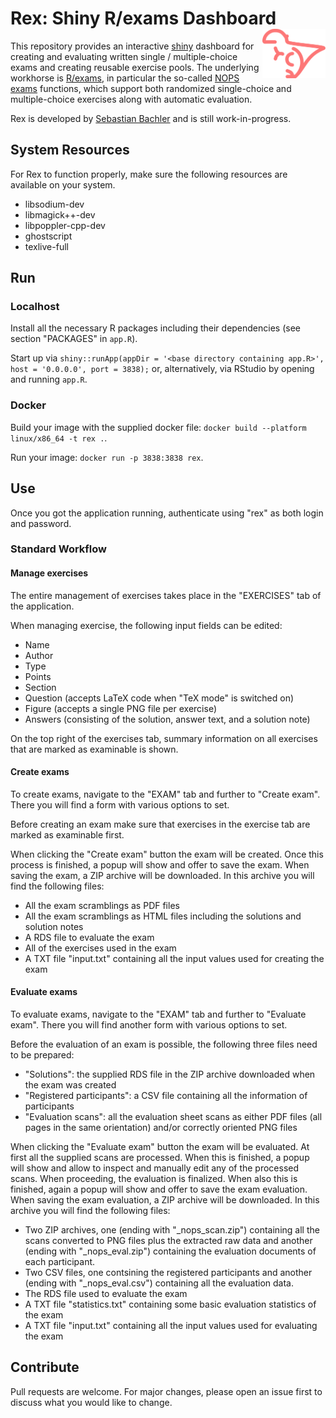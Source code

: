 # Rex: Shiny R/exams Dashboard <img src="https://raw.githubusercontent.com/guesswho1234/Rex/main/www/logo.svg" align="right" alt="Rex logo" width="20%" />

This repository provides an interactive [shiny](https://shiny.posit.co/) dashboard
for creating and evaluating written single / multiple-choice exams and creating reusable exercise pools. The underlying workhorse
is [R/exams](https://www.R-exams.org/), in particular the so-called
[NOPS exams](https://www.R-exams.org/tutorials/exams2nops/) functions, which support both
randomized single-choice and multiple-choice exercises along with automatic evaluation.

Rex is developed by [Sebastian Bachler](https://www.uibk.ac.at/ibf/team/bachler.html.en)
and is still work-in-progress.

## System Resources

For Rex to function properly, make sure the following resources are available on your system. 

- libsodium-dev
- libmagick++-dev 
- libpoppler-cpp-dev
- ghostscript
- texlive-full

## Run

### Localhost

Install all the necessary R packages including their dependencies (see section "PACKAGES" in `app.R`). 

Start up via `shiny::runApp(appDir = '<base directory containing app.R>', host = '0.0.0.0', port = 3838);` or, alternatively, via RStudio by 
opening and running `app.R`.

### Docker

Build your image with the supplied docker file: `docker build --platform linux/x86_64 -t rex .`.

Run your image: `docker run -p 3838:3838 rex`.

## Use

Once you got the application running, authenticate using "rex" as both login and password.

### Standard Workflow

#### Manage exercises

The entire management of exercises takes place in the "EXERCISES" tab of the application.

When managing exercise, the following input fields can be edited:
- Name
- Author
- Type
- Points
- Section
- Question (accepts LaTeX code when "TeX mode" is switched on)
- Figure (accepts a single PNG file per exercise)
- Answers (consisting of the solution, answer text, and a solution note)

On the top right of the exercises tab, summary information on all exercises that are marked as examinable is shown. 

#### Create exams

To create exams, navigate to the "EXAM" tab and further to "Create exam". There you will find a form with various options to set. 

Before creating an exam make sure that exercises in the exercise tab are marked as examinable first.

When clicking the "Create exam" button the exam will be created. Once this process is finished, a popup will show and offer to save the exam. When saving the exam, a ZIP archive will be downloaded. In this archive you will find the following files:
- All the exam scramblings as PDF files
- All the exam scramblings as HTML files including the solutions and solution notes
- A RDS file to evaluate the exam 
- All of the exercises used in the exam 
- A TXT file "input.txt" containing all the input values used for creating the exam

#### Evaluate exams

To evaluate exams, navigate to the "EXAM" tab and further to "Evaluate exam". There you will find another form with various options to set.

Before the evaluation of an exam is possible, the following three files need to be prepared:
- "Solutions": the supplied RDS file in the ZIP archive downloaded when the exam was created
- "Registered participants": a CSV file containing all the information of participants
- "Evaluation scans": all the evaluation sheet scans as either PDF files (all pages in the same orientation) and/or correctly oriented PNG files 

When clicking the "Evaluate exam" button the exam will be evaluated. At first all the supplied scans are processed. When this is finished, a popup will show and allow to inspect and manually edit any of the processed scans. When proceeding, the evaluation is finalized. When also this is finished, again a popup will show and offer to save the exam evaluation. When saving the exam evaluation, a ZIP archive will be downloaded. In this archive you will find the following files:
- Two ZIP archives, one (ending with "_nops_scan.zip") containing all the scans converted to PNG files plus the extracted raw data and another (ending with "_nops_eval.zip") containing the evaluation documents of each participant.
- Two CSV files, one contsining the registered participants and another (ending with "_nops_eval.csv") containing all the evaluation data.
- The RDS file used to evaluate the exam
- A TXT file "statistics.txt" containing some basic evaluation statistics of the exam 
- A TXT file "input.txt" containing all the input values used for evaluating the exam

## Contribute

Pull requests are welcome. For major changes, please open an issue first to discuss what 
you would like to change.
